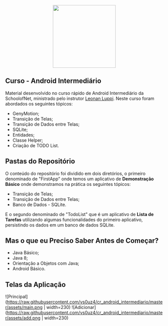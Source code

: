 <p align="center">
<img style="-webkit-user-select: none;" src="https://cdn.wccftech.com/wp-content/uploads/2018/01/Android-Logo.jpg" height="200">
</p>

## Curso -  Android Intermediário
Material desenvolvido no curso rápido de Android Intermediário da SchoolofNet, ministrado pelo instrutor [Leonan Luppi](https://github.com/leonanluppi). Neste curso foram abordados os seguintes tópicos:

* GenyMotion;
* Transição de Telas;
* Transição de Dados entre Telas;
* SQLite;
* Entidades;
* Classe Helper;
* Criação de TODO List.

## Pastas do Repositório

O conteúdo do repositório foi dividido em dois diretórios, o primeiro denominado de "FirstApp" onde temos um aplicativo de **Demonstração Básico** onde demonstramos na prática os seguintes tópicos:
* Transição de Telas;
* Transição de Dados entre Telas;
* Banco de Dados - SQLite.

E o segundo denominado de "TodoList" que é um aplicativo de **Lista de Tarefas** utilizando algumas funcionalidades do primeiro aplicativo, persistindo os dados em um banco de dados SQLite.

## Mas o que eu Preciso Saber Antes de Começar?

* Java Básico;
* Java 8;
* Orientação a Objetos com Java;
* Android Básico.

## Telas da Aplicação
![Principal](https://raw.githubusercontent.com/vs0uz4/cr_android_intermediario/master/assets/main.png | width=230)
![Adicionar](https://raw.githubusercontent.com/vs0uz4/cr_android_intermediario/master/assets/add.png | width=230)
